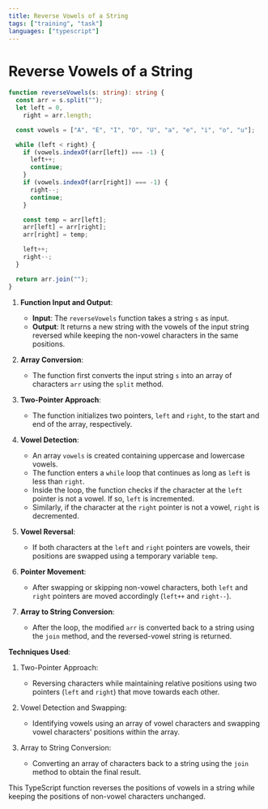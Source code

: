 ```yaml
---
title: Reverse Vowels of a String
tags: ["training", "task"]
languages: ["typescript"]
---
```


# Reverse Vowels of a String

```typescript
function reverseVowels(s: string): string {
  const arr = s.split("");
  let left = 0,
    right = arr.length;

  const vowels = ["A", "E", "I", "O", "U", "a", "e", "i", "o", "u"];

  while (left < right) {
    if (vowels.indexOf(arr[left]) === -1) {
      left++;
      continue;
    }
    if (vowels.indexOf(arr[right]) === -1) {
      right--;
      continue;
    }

    const temp = arr[left];
    arr[left] = arr[right];
    arr[right] = temp;

    left++;
    right--;
  }

  return arr.join("");
}
```

1. **Function Input and Output**:

   - **Input**: The `reverseVowels` function takes a string `s` as input.
   - **Output**: It returns a new string with the vowels of the input string reversed while keeping the non-vowel characters in the same positions.

2. **Array Conversion**:

   - The function first converts the input string `s` into an array of characters `arr` using the `split` method.

3. **Two-Pointer Approach**:

   - The function initializes two pointers, `left` and `right`, to the start and end of the array, respectively.

4. **Vowel Detection**:

   - An array `vowels` is created containing uppercase and lowercase vowels.
   - The function enters a `while` loop that continues as long as `left` is less than `right`.
   - Inside the loop, the function checks if the character at the `left` pointer is not a vowel. If so, `left` is incremented.
   - Similarly, if the character at the `right` pointer is not a vowel, `right` is decremented.

5. **Vowel Reversal**:

   - If both characters at the `left` and `right` pointers are vowels, their positions are swapped using a temporary variable `temp`.

6. **Pointer Movement**:

   - After swapping or skipping non-vowel characters, both `left` and `right` pointers are moved accordingly (`left++` and `right--`).

7. **Array to String Conversion**:
   - After the loop, the modified `arr` is converted back to a string using the `join` method, and the reversed-vowel string is returned.

**Techniques Used**:

1. Two-Pointer Approach:

   - Reversing characters while maintaining relative positions using two pointers (`left` and `right`) that move towards each other.

2. Vowel Detection and Swapping:

   - Identifying vowels using an array of vowel characters and swapping vowel characters' positions within the array.

3. Array to String Conversion:
   - Converting an array of characters back to a string using the `join` method to obtain the final result.

This TypeScript function reverses the positions of vowels in a string while keeping the positions of non-vowel characters unchanged.
